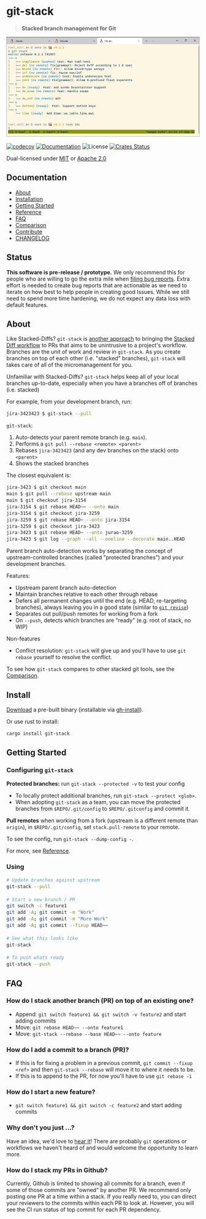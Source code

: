 # git-stack

> **Stacked branch management for Git**

![Screenshot](./docs/screenshot.png)

[![codecov](https://codecov.io/gh/epage/git-stack/branch/master/graph/badge.svg)](https://codecov.io/gh/epage/git-stack)
[![Documentation](https://img.shields.io/badge/docs-master-blue.svg)][Documentation]
![License](https://img.shields.io/crates/l/git-stack.svg)
[![Crates Status](https://img.shields.io/crates/v/git-stack.svg)](https://crates.io/crates/git-stack)

Dual-licensed under [MIT](LICENSE-MIT) or [Apache 2.0](LICENSE-APACHE)

## Documentation

- [About](#about)
- [Installation](#install)
- [Getting Started](#getting-started)
- [Reference](docs/reference.md)
- [FAQ](#faq)
- [Comparison](docs/comparison.md)
- [Contribute](CONTRIBUTING.md)
- [CHANGELOG](CHANGELOG.md)

## Status

**This software is pre-release / prototype.**  We only recommend this for people who are
willing to go the extra mile when [filing bug reports](CONTRIBUTING.md).  Extra
effort is needed to create bug reports that are actionable as we need to
iterate on how best to help people in creating good Issues.  While we still
need to spend more time hardening, we do not expect any data loss with default
features.

## About

Like Stacked-Diffs? `git-stack` is [another approach](docs/comparison.md) to bringing the
[Stacked Diff workflow](https://jg.gg/2018/09/29/stacked-diffs-versus-pull-requests/)
to PRs that aims to be unintrusive to a project's workflow.  Branches are the unit
of work and review in `git-stack`.  As you create branches on top of each
other (i.e. "stacked" branches), `git-stack` will takes care of all of the
micromanagement for you.

Unfamiliar with Stacked-Diffs? `git-stack` helps keep all of your local
branches up-to-date, especially when you have a branches off of branches (i.e.
stacked)

For example, from your development branch, run:
```bash
jira-3423423 $ git-stack --pull
```

`git-stack`:
1. Auto-detects your parent remote branch (e.g. `main`).
2. Performs a `git pull --rebase <remote> <parent>`
3. Rebases `jira-3423423` (and any dev branches on the stack) onto `<parent>`
4. Shows the stacked branches

The closest equivalent is:
```bash
jira-3423 $ git checkout main
main $ git pull --rebase upstream main
main $ git checkout jira-3154
jira-3154 $ git rebase HEAD~~ --onto main
jira-3154 $ git checkout jira-3259
jira-3259 $ git rebase HEAD~ --onto jira-3154
jira-3259 $ git checkout jira-3423
jira-3423 $ git rebase HEAD~ --onto jurao-3259
jira-3423 $ git log --graph --all --oneline --decorate main..HEAD
```

Parent branch auto-detection works by separating  the concept of
upstream-controlled branches (called "protected branches") and your development
branches.

Features:
- Upstream parent branch auto-detection
- Maintain branches relative to each other through rebase
- Defers all permanent changes until the end (e.g. HEAD, re-targeting
  branches), always leaving you in a good state
  (similar to [`git revise`](https://github.com/mystor/git-revise/))
- Separates out pull/push remotes for working from a fork
- On `--push`, detects which branches are "ready" (e.g. root of stack, no WIP)

Non-features
- Conflict resolution: `git-stack` will give up and you'll have to use
  `git rebase` yourself to resolve the conflict.

To see how `git-stack` compares to other stacked git tools, see the [Comparison](docs/comparison.md).

## Install

[Download](https://github.com/epage/git-stack/releases) a pre-built binary
(installable via [gh-install](https://github.com/crate-ci/gh-install)).

Or use rust to install:
```bash
cargo install git-stack
```
## Getting Started

### Configuring `git-stack`

**Protected branches:** run `git-stack --protected -v` to test your config
- To locally protect additional branches, run `git-stack --protect <glob>`.
- When adopting `git-stack` as a team, you can move the protected branches from
  `$REPO/.git/config` to `$REPO/.gitconfig` and commit it.

**Pull remotes** when working from a fork (upstream is a different remote than
`origin`), in `$REPO/.git/config`, set `stack.pull-remote` to your remote.

To see the config, run `git-stack --dump-config -`.

For more, see [Reference](docs/reference.md).

### Using

```bash
# Update branches against upstream
git-stack --pull

# Start a new branch / PR
git switch -c feature1
git add -A; git commit -m "Work"
git add -A; git commit -m "More Work"
git add -A; git commit --fixup HEAD~~

# See what this looks like
git-stack

# To push whats ready
git-stack --push
```

## FAQ

### How do I stack another branch (PR) on top of an existing one?

- Append: `git switch feature1 && git switch -v feature2` and start adding commits
- Move: `git rebase HEAD~~ --onto feature1`
- Move: `git-stack --rebase --base HEAD~~ --onto feature`

### How do I add a commit to a branch (PR)?

- If this is for fixing a problem in a previous commit, `git commit --fixup
  <ref>` and then `git-stack --rebase` will move it to where it needs to be.
- If this is to append to the PR, for now you'll have to use `git rebase -i`

### How do I start a new feature?

- `git switch feature1 && git switch -c feature2` and start adding commits

### Why don't you just ...?

Have an idea, we'd love to [hear it](https://github.com/epage/git-stack/discussions/categories)!
There are probably `git` operations or workflows we haven't heard of and would
welcome the opportunity to learn more.

### How do I stack my PRs in Github?

Currently, Github is limited to showing all commits for a branch, even if some
of those commits are "owned" by another PR.  We recommend only posting one PR
at a time within a stack.  If you really need to, you can direct your reviewers
to the commits within each PR to look at.  However, you will see the CI run
status of top commit for each PR dependency.

[Crates.io]: https://crates.io/crates/git-stack
[Documentation]: https://docs.rs/git-stack

